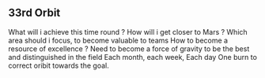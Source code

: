## 33rd Orbit

What will i achieve this time round ?
How will i get closer to Mars ?
Which area should i focus, to become valuable to teams
How to become a resource of excellence ?
Need to become a force of gravity to be the best and distinguished in the field
Each month, each week, Each day
One burn to correct oribit towards the goal.